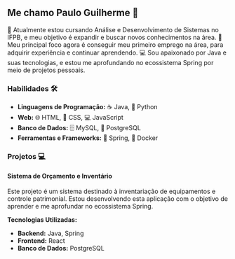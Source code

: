 ## Me chamo Paulo Guilherme 👋 

🚀 Atualmente estou cursando Análise e Desenvolvimento de Sistemas no IFPB, e meu objetivo é expandir e buscar novos conhecimentos na área.
🎯 Meu principal foco agora é conseguir meu primeiro emprego na área, para adquirir experiência e continuar aprendendo.
💻 Sou apaixonado por Java e suas tecnologias, e estou me aprofundando no ecossistema Spring por meio de projetos pessoais.

 ### Habilidades 🛠️

* **Linguagens de Programação:** ☕ Java, 🐍 Python
* **Web:** 🌐 HTML, 🎨 CSS, 💻 JavaScript
* **Banco de Dados:** 🗄️ MySQL, 🐘 PostgreSQL
* **Ferramentas e Frameworks:** 🌱 Spring, 🐳 Docker

### Projetos 💻

#### Sistema de Orçamento e Inventário

Este projeto é um sistema destinado à inventariação de equipamentos e controle patrimonial. Estou desenvolvendo esta aplicação com o objetivo de aprender e me aprofundar no ecossistema Spring.

**Tecnologias Utilizadas:**
* **Backend:** Java, Spring
* **Frontend:** React
* **Banco de Dados:** PostgreSQL
<!--
**paulogx77/paulogx77** is a ✨ _special_ ✨ repository because its `README.md` (this file) appears on your GitHub profile.

Here are some ideas to get you started:

- 🔭 I’m currently working on ...
- 🌱 I’m currently learning ...
- 👯 I’m looking to collaborate on ...
- 🤔 I’m looking for help with ...
- 💬 Ask me about ...
- 📫 How to reach me: ...
- 😄 Pronouns: ...
- ⚡ Fun fact: ...
-->
